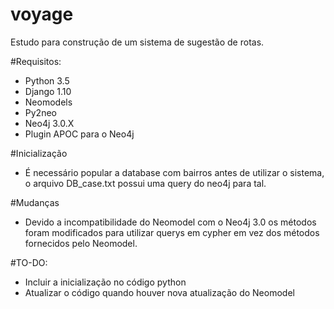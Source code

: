 # voyage
Estudo para construção de um sistema de sugestão de rotas.

#Requisitos:

- Python 3.5
- Django 1.10
- Neomodels
- Py2neo
- Neo4j 3.0.X 
- Plugin APOC para o Neo4j

#Inicialização

- É necessário popular a database com bairros antes de utilizar o sistema, o arquivo DB_case.txt possui uma query do neo4j para tal.

#Mudanças
- Devido a incompatibilidade do Neomodel com o Neo4j 3.0 os métodos foram modificados para utilizar querys em cypher em vez dos métodos fornecidos pelo Neomodel. 

#TO-DO:

- Incluir a inicialização no código python
- Atualizar o código quando houver nova atualização do Neomodel
